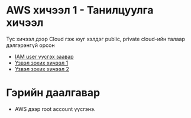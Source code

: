 # AWS хичээл 1 - Танилцуулга хичээл

Тус хичээл дээр Cloud гэж юуг хэлдэг public, private cloud-ийн талаар дэлгэрэнгүй орсон

- [IAM user үүсгэх заавар](https://www.youtube.com/watch?v=_9u5LuL8KmM)
- [Үзвэл зохих хичээл 1](https://aws.amazon.com/what-is-cloud-computing/)
- [Үзвэл зохих хичээл 2](https://www.cloudflare.com/learning/cloud/what-is-the-cloud/)
 
# Гэрийн даалгавар 
- AWS дээр root account үүсгэнэ.